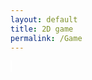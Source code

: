 ```yaml
---
layout: default
title: 2D game
permalink: /Game
---
```


<style>
    #canvas {
        margin: 0;
        border: 1px solid white;
    }
</style>
<canvas id='canvas'></canvas>
<script>
    // Create empty canvas
    let canvas = document.getElementById('canvas');
    let c = canvas.getContext('2d');
    // Set the canvas dimensions
    canvas.width = 720;
    canvas.height = 720;
    // Define the Player class
    class Player {
        constructor() {
            // Initial position and velocity of the player
            this.position = {
                x: 100,
                y: 200
            };
            this.velocity = {
                x: 0,
                y: 0
            };
            // Dimensions of the player
            this.width = 20;
            this.height = 20;
        }
        // Method to draw the player on the canvas
        draw() {
            c.fillStyle = 'red';
            c.fillRect(this.position.x, this.position.y, this.width, this.height);
        }
        // Method to update the players position and velocity
        update() {
            this.draw();
            this.position.y += this.velocity.y;
            this.position.x += this.velocity.x;
        }
    }
    // Create a player object
    player = new Player();
    // Define keyboard keys and their states
    let keys = {
        right: {
            pressed: false
        },
        left: {
            pressed: false
        },
        up: {
            pressed: false
        },
        down: {
            pressed: false
        }
    };
    // Animation function to continuously update and render the canvas
    function animate() {
        requestAnimationFrame(animate);
        c.clearRect(0, 0, canvas.width, canvas.height);
        player.update();
        if (keys.right.pressed) {
            player.velocity.x = 5;
        } else if (keys.left.pressed)  {
            player.velocity.x = -5;           
        } else if (keys.up.pressed) {
            player.velocity.y = -5; 
        } else if (keys.down.pressed) {
            player.velocity.y = 5;   
        } 
            else {
            player.velocity.x = 0;
            player.velocity.y = 0;
            }
        //Make player loop through boundaries
        if (player.position.x >= 800) {
            player.position.x = 0;
        }
            else if (player.position.x <= 0) {
            player.position.x = 800;
        }
         if (player.position.y >= 800) {
            player.position.y = 0;
        }
            else if (player.position.y <= 0) {
            player.position.y = 800;
        }
    }
    animate();
    // Event listener for keydown events
    addEventListener('keydown', ({ keyCode }) => {
        switch (keyCode) {
            case 65:
                console.log('left');
                keys.left.pressed = true;
                break;
            case 83:
                console.log('down');
                keys.down.pressed = true;
                break;
            case 68:
                console.log('right');
                keys.right.pressed = true;
                break;
            case 87:
                console.log('up');
                keys.up.pressed = true;
                break;
        }
    });
    // Event listener for keyup events
    addEventListener('keyup', ({ keyCode }) => {
        switch (keyCode) {
            case 65:
                console.log('left');
                keys.left.pressed = false;
                break;
            case 83:
                console.log('down');
                keys.down.pressed = false;
                break;
            case 68:
                console.log('right');
                keys.right.pressed = false;
                break;
            case 87:
                console.log('up');
                keys.up.pressed = false;
                break;
                }
    });
     class GenericObject {
        constructor({ x, y, image }) {
            this.position = {
                x,
                y
            };
            this.image = image;
            this.width = 800;
            this.height = 800;
        }
        // Method to draw the generic object on the canvas
        draw() {
            c.drawImage(this.image, this.position.x, this.position.y);
        }
    }
    let genericObjects = [
        new GenericObject({
            x:0, y:0, image: imageBackground
        }),
    ];
     let imageBackground = new Image();
     imageBackground.src = 'https://Gavaruba.github.io/Game/2DGame/Images/whiteBlock.jpg';

</script>